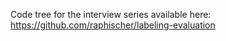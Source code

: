 Code tree for the interview series available here: https://github.com/raphischer/labeling-evaluation
